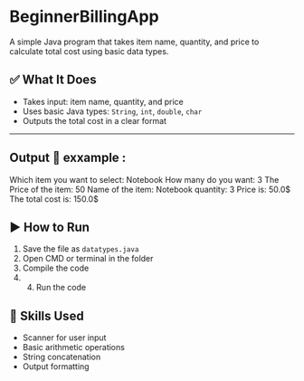 # BeginnerBillingApp
A simple Java program that takes item name, quantity, and price to calculate total cost using basic data types.

## ✅ What It Does

- Takes input: item name, quantity, and price
- Uses basic Java types: `String`, `int`, `double`, `char`
- Outputs the total cost in a clear format

---

## Output 📌 exxample :
Which item you want to select: Notebook
How many do you want: 3
The Price of the item: 50
Name of the item: Notebook
quantity: 3
Price is: 50.0$
The total cost is: 150.0$
## ▶️ How to Run

1. Save the file as `datatypes.java`
2. Open CMD or terminal in the folder
3. Compile the code
4. 4. Run the code
## 🧠 Skills Used

- Scanner for user input
- Basic arithmetic operations
- String concatenation
- Output formatting

